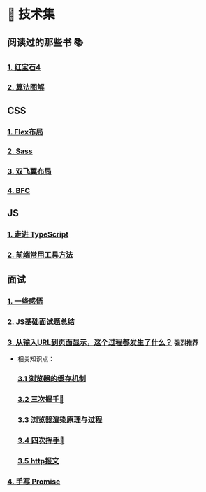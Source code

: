 <!--
 * @Author       : cheers
 * @Date         : 2020-05-23 18:56:57
 * @LastEditTime: 2021-07-19 15:16:18
-->
# 🌈 技术集

## 阅读过的那些书 📚
### [1. 红宝石4](book/ruby)
### [2. 算法图解](book/algorithmDiagram)

## CSS
### [1. Flex布局](css/flex)
### [2. Sass](css/sass)
### [3. 双飞翼布局](css/doubleFly)
### [4. BFC](css/BFC)

## JS
### [1. 走进 TypeScript](js/typescript)
### [2. 前端常用工具方法](js/common)

## 面试
### [1. 一些感悟](/share/interview/feel)
### [2. JS基础面试题总结](/share/interview/topic)
### [3. 从输入URL到页面显示，这个过程都发生了什么？](interview) `强烈推荐`
- 相关知识点：
    ### [3.1 浏览器的缓存机制](/share/interview/cache)
    ### [3.2 三次握手🤝](/share/interview/tcp_connection)
    ### [3.3 浏览器渲染原理与过程](/share/interview/render_tree)
    ### [3.4 四次挥手👋](/share/interview/tcp_disconnect)
    ### [3.5 http报文](/share/interview/http_message)

### [4. 手写 Promise](/share/interview/promise)
